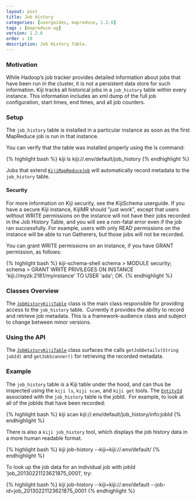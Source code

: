 ```yaml
---
layout: post
title: Job History
categories: [userguides, mapreduce, 1.2.6]
tags : [mapreduce-ug]
version: 1.2.6
order : 10
description: Job History Table.
---
```


### Motivation

While Hadoop’s job tracker provides detailed information about jobs that have been run in the
cluster, it is not a persistent data store for such information. 
Kiji tracks all historical jobs in a `job_history` table within every instance. 
This information includes an xml dump of the full job configuration, start times,
end times, and all job counters.


### Setup
The `job_history` table is installed in a particular instance as soon as the first MapReduce job is run in that instance.

You can verify that the table was installed properly using the ls command:

{% highlight bash %}
kiji ls kiji://.env/default/job_history
{% endhighlight %}

Jobs that extend [`KijiMapReduceJob`]({{site.api_mr_1_2_6}}/framework/KijiMapReduceJob.html) will automatically record metadata to the `job_history` table.

#### Security
For more information on Kiji security, see the KijiSchema userguide. If you have a secure Kiji
instance, KijiMR should "just work", except that users without WRITE permissions on the instance
will not have their jobs recorded in the Job History Table, and you will see a non-fatal error even
if the job ran successfully.  For example, users with only READ permissions on the instance will be
able to run Gatherers, but those jobs will not be recorded.

You can grant WRITE permissions on an instance, if you have GRANT permission, as follows:

{% highlight bash %}
kiji-schema-shell
schema > MODULE security;
schema > GRANT WRITE PRIVILEGES ON INSTANCE 'kiji://myzk:2181/myinstance' TO USER 'ada';
OK.
{% endhighlight %}

### Classes Overview

The [`JobHistoryKijiTable`]({{site.api_mr_1_2_6}}/framework/JobHistoryKijiTable.html) class is the main class responsible for providing access to
the `job_history` table.  Currently it provides the ability to record and retrieve job metadata.  This
is a framework-audience class and subject to change between minor versions.

### Using the API

The [`JobHistoryKijiTable`]({{site.api_mr_1_2_6}}/framework/JobHistoryKijiTable.html) class surfaces the calls `getJobDetails(String jobId)` and `getJobScanner()` for retrieving the recorded metadata.

### Example

The `job_history` table is a Kiji table under the hood, and can thus be inspected using the `kiji ls`, `kiji scan`, and `kiji get` tools.  The [`EntityId`]({{site.api_schema_1_4_0}}/EntityId.html) associated with the `job_history` table is the jobId.  For example, to look at all of the jobIds that have been recorded:

{% highlight bash %}
kiji scan kiji://.env/default/job_history/info:jobId
{% endhighlight %}

There is also a `kiji job_history` tool, which displays the job history data in a more human readable
format.

{% highlight bash %}
kiji job-history --kiji=kiji://.env/default/
{% endhighlight %}

To look up the job data for an individual job with jobId ‘job_20130221123621875_0001’, try:

{% highlight bash %}
kiji job-history --kiji=kiji://.env/default --job-id=job_20130221123621875_0001
{% endhighlight %}
